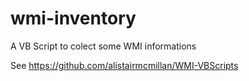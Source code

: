 # wmi-inventory
A VB Script to colect some WMI informations

See https://github.com/alistairmcmillan/WMI-VBScripts
